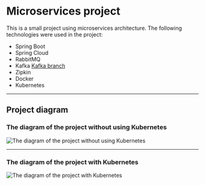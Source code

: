 # Microservices project
This is a small project using microservices architecture. The following technologies were used in the project:
+ Spring Boot
+ Spring Cloud
+ RabbitMQ
+ Kafka [Kafka branch](https://github.com/nikitosik-761/microservices/tree/kafka)
+ Zipkin
+ Docker
+ Kubernetes
____
## Project diagram

### The diagram of the project without using Kubernetes

![The diagram of the project without using Kubernetes]( https://github.com/nikitosik-761/microservices/assets/119794500/b411e23a-c235-43ac-acd1-1f07e12b0a79)

___
### The diagram of the project with Kubernetes
![The diagram of the project with Kubernetes](https://github.com/nikitosik-761/microservices/assets/119794500/b606eeff-f82b-4fd1-85cd-a59a5ef45a57)

